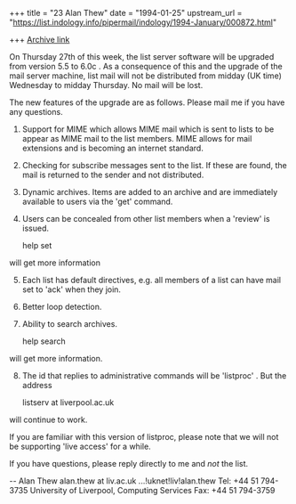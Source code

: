 +++
title = "23 Alan Thew"
date = "1994-01-25"
upstream_url = "https://list.indology.info/pipermail/indology/1994-January/000872.html"

+++
[Archive link](https://list.indology.info/pipermail/indology/1994-January/000872.html)

On Thursday 27th of this week, the list server software will be
upgraded from version 5.5 to 6.0c . As a consequence of this and the
upgrade of the mail server machine, list mail will not be distributed
from midday (UK time) Wednesday to midday Thursday.
No mail will be lost.

The new features of the upgrade are as follows. Please mail me if you
have any questions.

1) Support for MIME which allows MIME mail which is sent to lists to be
appear as MIME mail to the list members. MIME allows for mail extensions
and is becoming an internet standard.

2) Checking for subscribe messages sent to the list. If these are found,
   the mail is returned to the sender and not distributed.

3) Dynamic archives. Items are added to an archive and are immediately available
to users via the 'get' command.

4) Users can be concealed from other list members when a 'review' is issued.

	help set

will get more information

5) Each list has default directives, e.g. all members of a list can have
mail set to 'ack' when they join.

6) Better loop detection.

7) Ability to search archives.

	help search 

will get more information.

8) The id that replies to administrative commands  will be 'listproc' . 
But the address 

	listserv at liverpool.ac.uk

will continue to work.

If you are familiar with this version of listproc, please note that we
will not be supporting 'live access' for a while.

If you have questions, please reply directly to me and _not_ the list.

-- 
Alan Thew
alan.thew at liv.ac.uk   ...!uknet!liv!alan.thew   Tel: +44 51 794-3735
University of Liverpool, Computing Services     Fax: +44 51 794-3759







